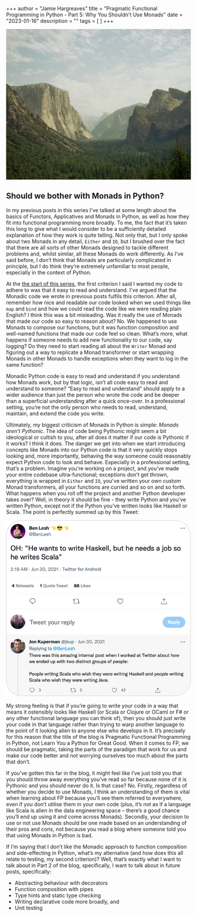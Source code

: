 +++
author = "Jamie Hargreaves"
title = "Pragmatic Functional Programming in Python - Part 5: Why You Shouldn't Use Monads"
date = "2023-01-16"
description = ""
tags = [
]
+++

!["El Capitan"](/images/pragmatic_functional_programming/el-capitan.jpg)

## Should we bother with Monads in Python? 

In my previous posts in this series I've talked at some length about the basics of Functors, Applicatives and Monads in Python, as well as how they fit into functional programming more broadly. To me, the fact that it’s taken this long to give what I would consider to be a sufficiently detailed explanation of how they work is quite telling. Not only that, but I only spoke about two Monads in any detail, `Either` and `IO`, but I brushed over the fact that there are all sorts of other Monads designed to tackle different problems and, whilst similar, all these Monads do work differently. As I've said before, I don’t think that Monads are particularly complicated in principle, but I do think they’re extremely unfamiliar to most people, especially in the context of Python.

At the [the start of this series](https://jamiehargreaves.co.uk/posts/pragmatic-functional-programming-in-python-part-1-what-makes-code-functional/#who-cares), the first criterion I said I wanted my code to adhere to was that it easy to read and understand. I've argued that the Monadic code we wrote in previous posts fulfils this criterion. After all, remember how nice and readable our code looked when we used things like `map` and `bind` and how we could read the code like we were reading plain English? I think this was a bit misleading. Was it really the use of Monads that made our code so easy to reason about? No. We happened to use Monads to compose our functions, but it was function composition and well-named functions that made our code feel so clean. What’s more, what happens if someone needs to add new functionality to our code, say logging? Do they need to start reading all about the `Writer` Monad and figuring out a way to replicate a Monad transformer or start wrapping Monads in other Monads to handle exceptions when they want to log in the same function?

Monadic Python code is easy to read and understand if you understand how Monads work, but by that logic, isn’t all code easy to read and understand to someone? “Easy to read and understand” should apply to a wider audience than just the person who wrote the code and be deeper than a superficial understanding after a quick once-over. In a professional setting, you’re not the only person who needs to read, understand, maintain, and extend the code you write.

Ultimately, my biggest criticism of Monads in Python is simple: *Monads aren’t Pythonic*. The idea of code being Pythonic might seem a bit ideological or cultish to you, after all does it matter if our code is Pythonic if it works? I think it does. The danger we get into when we start introducing concepts like Monads into our Python code is that it very quickly stops looking and, more importantly, behaving the way someone could reasonably expect Python code to look and behave. Especially in a professional setting, that’s a problem. Imagine you’re working on a project, and you’ve made your entire codebase ultra-functional; exceptions don’t get thrown, everything is wrapped in `Either` and `IO`, you've written your own custom Monad transformers, all your functions are curried and so on and so forth. What happens when you roll off the project and another Python developer takes over? Well, in theory it should be fine - they write Python and you’ve written Python, except not if the Python you’ve written looks like Haskell or Scala. The point is perfectly summed up by this Tweet:

!["A Tweet talking about groups of Twitter developers, some who write Scala like Haskell and some who write it like Java"](/images/pragmatic_functional_programming/tweet.png)

My strong feeling is that if you’re going to write your code in a way that means it ostensibly looks like Haskell (or Scala or Clojure or OCaml or F# or any other functional language you can think of), then you should just write your code in that language rather than trying to warp another language to the point of it looking alien to anyone else who develops in it. It’s precisely for this reason that the title of the blog is Pragmatic Functional Programming in Python, not Learn You a Python for Great Good. When it comes to FP, we should be pragmatic, taking the parts of the paradigm that work for us and make our code better and not worrying ourselves too much about the parts that don’t.

If you’ve gotten this far in the blog, it might feel like I’ve just told you that you should throw away everything you’ve read so far because none of it is Pythonic and you should never do it. Is that case? No. Firstly, regardless of whether you decide to use Monads, I think an understanding of them is vital when learning about FP because you’ll see them referred to everywhere, even if you don’t utilise them in your own code (plus, it’s not as if a language like Scala is alien in the data engineering space – there’s a good chance you’ll end up using it and come across Monads). Secondly, your decision to use or not use Monads should be one made based on an understanding of their pros and cons, not because you read a blog where someone told you that using Monads in Python is bad.

If I’m saying that I don’t like the Monadic approach to function composition and side-effecting in Python, what’s my alternative (and how does this all relate to testing, my second criterion)? Well, that’s exactly what I want to talk about in Part 2 of the blog, specifically, I want to talk about in future posts, specifically:

* Abstracting behaviour with decorators
* Function composition with pipes
* Type hints and static type checking
* Writing declarative code more broadly, and
* Unit testing
